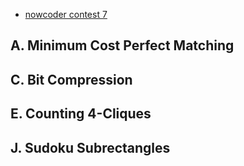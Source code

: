 * [nowcoder contest 7](https://www.nowcoder.com/acm/contest/145#question)

## A. Minimum Cost Perfect Matching
## C. Bit Compression
## E. Counting 4-Cliques
## J. Sudoku Subrectangles




